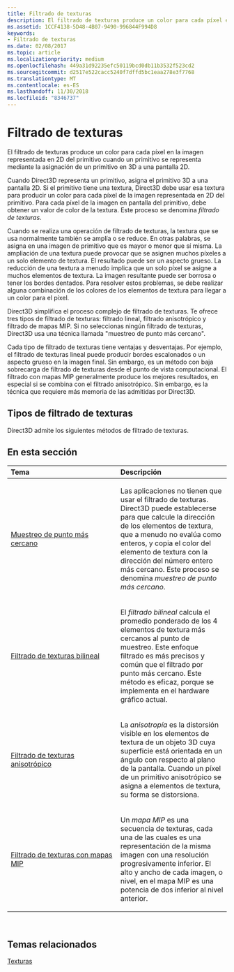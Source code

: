 ```yaml
---
title: Filtrado de texturas
description: El filtrado de texturas produce un color para cada píxel en la imagen representada en 2D del primitivo cuando un primitivo se representa mediante la asignación de un primitivo en 3D a una pantalla 2D.
ms.assetid: 1CCF4138-5D48-4B07-9490-996844F994D8
keywords:
- Filtrado de texturas
ms.date: 02/08/2017
ms.topic: article
ms.localizationpriority: medium
ms.openlocfilehash: 449a31d92235efc50119bcd0db11b3532f523cd2
ms.sourcegitcommit: d2517e522cacc5240f7dffd5bc1eaa278e3f7768
ms.translationtype: MT
ms.contentlocale: es-ES
ms.lasthandoff: 11/30/2018
ms.locfileid: "8346737"
---
```

# <a name="texture-filtering"></a>Filtrado de texturas


El filtrado de texturas produce un color para cada píxel en la imagen representada en 2D del primitivo cuando un primitivo se representa mediante la asignación de un primitivo en 3D a una pantalla 2D.

Cuando Direct3D representa un primitivo, asigna el primitivo 3D a una pantalla 2D. Si el primitivo tiene una textura, Direct3D debe usar esa textura para producir un color para cada píxel de la imagen representada en 2D del primitivo. Para cada píxel de la imagen en pantalla del primitivo, debe obtener un valor de color de la textura. Este proceso se denomina *filtrado de texturas*.

Cuando se realiza una operación de filtrado de texturas, la textura que se usa normalmente también se amplía o se reduce. En otras palabras, se asigna en una imagen de primitivo que es mayor o menor que sí misma. La ampliación de una textura puede provocar que se asignen muchos píxeles a un solo elemento de textura. El resultado puede ser un aspecto grueso. La reducción de una textura a menudo implica que un solo píxel se asigne a muchos elementos de textura. La imagen resultante puede ser borrosa o tener los bordes dentados. Para resolver estos problemas, se debe realizar alguna combinación de los colores de los elementos de textura para llegar a un color para el píxel.

Direct3D simplifica el proceso complejo de filtrado de texturas. Te ofrece tres tipos de filtrado de texturas: filtrado lineal, filtrado anisotrópico y filtrado de mapas MIP. Si no seleccionas ningún filtrado de texturas, Direct3D usa una técnica llamada "muestreo de punto más cercano".

Cada tipo de filtrado de texturas tiene ventajas y desventajas. Por ejemplo, el filtrado de texturas lineal puede producir bordes escalonados o un aspecto grueso en la imagen final. Sin embargo, es un método con baja sobrecarga de filtrado de texturas desde el punto de vista computacional. El filtrado con mapas MIP generalmente produce los mejores resultados, en especial si se combina con el filtrado anisotrópico. Sin embargo, es la técnica que requiere más memoria de las admitidas por Direct3D.

## <a name="span-idtypes-of-texture-filteringspanspan-idtypes-of-texture-filteringspanspan-idtypes-of-texture-filteringspantypes-of-texture-filtering"></a><span id="Types-of-texture-filtering"></span><span id="types-of-texture-filtering"></span><span id="TYPES-OF-TEXTURE-FILTERING"></span>Tipos de filtrado de texturas


Direct3D admite los siguientes métodos de filtrado de texturas.

## <a name="span-idin-this-sectionspanin-this-section"></a><span id="in-this-section"></span>En esta sección


<table>
<colgroup>
<col width="50%" />
<col width="50%" />
</colgroup>
<thead>
<tr class="header">
<th align="left">Tema</th>
<th align="left">Descripción</th>
</tr>
</thead>
<tbody>
<tr class="odd">
<td align="left"><p><a href="nearest-point-sampling.md">Muestreo de punto más cercano</a></p></td>
<td align="left"><p>Las aplicaciones no tienen que usar el filtrado de texturas. Direct3D puede establecerse para que calcule la dirección de los elementos de textura, que a menudo no evalúa como enteros, y copia el color del elemento de textura con la dirección del número entero más cercano. Este proceso se denomina <em>muestreo de punto más cercano</em>.</p></td>
</tr>
<tr class="even">
<td align="left"><p><a href="bilinear-texture-filtering.md">Filtrado de texturas bilineal</a></p></td>
<td align="left"><p>El <em>filtrado bilineal</em> calcula el promedio ponderado de los 4 elementos de textura más cercanos al punto de muestreo. Este enfoque filtrado es más precisos y común que el filtrado por punto más cercano. Este método es eficaz, porque se implementa en el hardware gráfico actual.</p></td>
</tr>
<tr class="odd">
<td align="left"><p><a href="anisotropic-texture-filtering.md">Filtrado de texturas anisotrópico</a></p></td>
<td align="left"><p>La <em>anisotropía</em> es la distorsión visible en los elementos de textura de un objeto 3D cuya superficie está orientada en un ángulo con respecto al plano de la pantalla. Cuando un píxel de un primitivo anisotrópico se asigna a elementos de textura, su forma se distorsiona.</p></td>
</tr>
<tr class="even">
<td align="left"><p><a href="texture-filtering-with-mipmaps.md">Filtrado de texturas con mapas MIP</a></p></td>
<td align="left"><p>Un <em>mapa MIP</em> es una secuencia de texturas, cada una de las cuales es una representación de la misma imagen con una resolución progresivamente inferior. El alto y ancho de cada imagen, o nivel, en el mapa MIP es una potencia de dos inferior al nivel anterior.</p></td>
</tr>
</tbody>
</table>

 

## <a name="span-idrelated-topicsspanrelated-topics"></a><span id="related-topics"></span>Temas relacionados


[Texturas](textures.md)

 

 




